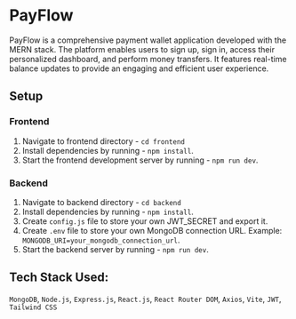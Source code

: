 # PayFlow
PayFlow is a comprehensive payment wallet application developed with the MERN stack. The platform enables users to sign up, sign in, access their personalized dashboard, and perform money transfers. It features real-time balance updates to provide an engaging and efficient user experience.

## Setup

### Frontend

1. Navigate to frontend directory - `cd frontend`
2. Install dependencies by running - `npm install`.
3. Start the frontend development server by running - `npm run dev`.

### Backend

1. Navigate to backend directory - `cd backend`
2. Install dependencies by running - `npm install`.
3. Create `config.js` file to store your own JWT_SECRET and export it. 
4. Create `.env` file to store your own MongoDB connection URL. Example: `MONGODB_URI=your_mongodb_connection_url`.
5. Start the backend server by running - `npm run dev`.




## Tech Stack Used:
`MongoDB`, `Node.js`, `Express.js`, `React.js`, `React Router DOM`, `Axios`, `Vite`, `JWT`, `Tailwind CSS`













